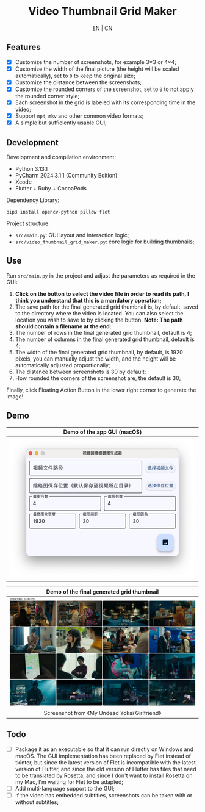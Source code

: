 <h1 align = "center">Video Thumbnail Grid Maker</h1>

<p align = "center">
    <a href = "README.md" target = "_blank">EN</a> | <a href = "README_CN.md" target = "_blank">CN</a>
</p>

## Features

- [x] Customize the number of screenshots, for example 3×3 or 4×4;
- [x] Customize the width of the final picture (the height will be scaled automatically), set to `0` to keep the original size;
- [x] Customize the distance between the screenshots;
- [x] Customize the rounded corners of the screenshot, set to `0` to not apply the rounded corner style;
- [x] Each screenshot in the grid is labeled with its corresponding time in the video;
- [x] Support `mp4`, `mkv` and other common video formats;
- [x] A simple but sufficiently usable GUI;

## Development

Development and compilation environment:

- Python 3.13.1
- PyCharm 2024.3.1.1 (Community Edition)
- Xcode
- Flutter + Ruby + CocoaPods

Dependency Library:

```shell
pip3 install opencv-python pillow flet
```

Project structure:

- `src/main.py`: GUI layout and interaction logic;
- `src/video_thumbnail_grid_maker.py`: core logic for building thumbnails;

## Use

Run `src/main.py` in the project and adjust the parameters as required in the GUI:

1. **Click on the button to select the video file in order to read its path, I think you understand that this is a mandatory operation;**
2. The save path for the final generated grid thumbnail is, by default, saved to the directory where the video is located. You can also select the location you wish to save to by clicking the button. **Note: The path should contain a filename at the end**;
3. The number of rows in the final generated grid thumbnail, default is 4;
4. The number of columns in the final generated grid thumbnail, default is 4;
5. The width of the final generated grid thumbnail, by default, is 1920 pixels, you can manually adjust the width, and the height will be automatically adjusted proportionally;
6. The distance between screenshots is 30 by default;
7. How rounded the corners of the screenshot are, the default is 30;

Finally, click Floating Action Button in the lower right corner to generate the image!

## Demo

| Demo of the app GUI (macOS) |
|:---------------------------:|
|      ![](UI_demo.png)       |  

|  Demo of the final generated grid thumbnail  |
|:--------------------------------------------:|
|             ![](output_demo.jpg)             |
| Screenshot from 《My Undead Yokai Girlfriend》 | 

## Todo

- [ ] Package it as an executable so that it can run directly on Windows and macOS. The GUI implementation has been replaced by Flet instead of tkinter, but since the latest version of Flet is incompatible with the latest version of Flutter, and since the old version of Flutter has files that need to be translated by Rosetta, and since I don't want to install Rosetta on my Mac, I'm waiting for Flet to be adapted;
- [ ] Add multi-language support to the GUI;
- [ ] If the video has embedded subtitles, screenshots can be taken with or without subtitles;
